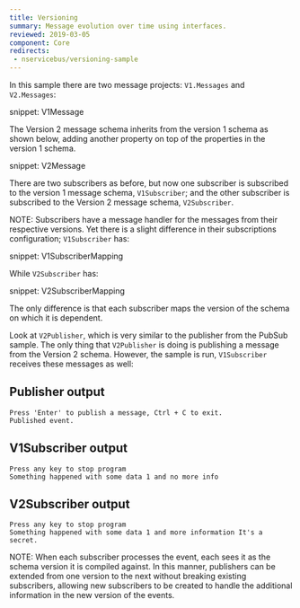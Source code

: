 ```yaml
---
title: Versioning
summary: Message evolution over time using interfaces.
reviewed: 2019-03-05
component: Core
redirects:
 - nservicebus/versioning-sample
---
```


In this sample there are two message projects: `V1.Messages` and `V2.Messages`:

snippet: V1Message

The Version 2 message schema inherits from the version 1 schema as shown below, adding another property on top of the properties in the version 1 schema.

snippet: V2Message

There are two subscribers as before, but now one subscriber is subscribed to the version 1 message schema, `V1Subscriber`; and the other subscriber is subscribed to the Version 2 message schema, `V2Subscriber`.

NOTE: Subscribers have a message handler for the messages from their respective versions. Yet there is a slight difference in their subscriptions configuration; `V1Subscriber` has:

snippet: V1SubscriberMapping

While `V2Subscriber` has:

snippet: V2SubscriberMapping

The only difference is that each subscriber maps the version of the schema on which it is dependent.

Look at `V2Publisher`, which is very similar to the publisher from the PubSub sample. The only thing that `V2Publisher` is doing is publishing a message from the Version 2 schema. However, the sample is run, `V1Subscriber` receives these messages as well:


## Publisher output

```
Press 'Enter' to publish a message, Ctrl + C to exit.
Published event.
```


## V1Subscriber output

```
Press any key to stop program
Something happened with some data 1 and no more info
```


## V2Subscriber output

```
Press any key to stop program
Something happened with some data 1 and more information It's a secret.
```

NOTE: When each subscriber processes the event, each sees it as the schema version it is compiled against. In this manner, publishers can be extended from one version to the next without breaking existing subscribers, allowing new subscribers to be created to handle the additional information in the new version of the events.
